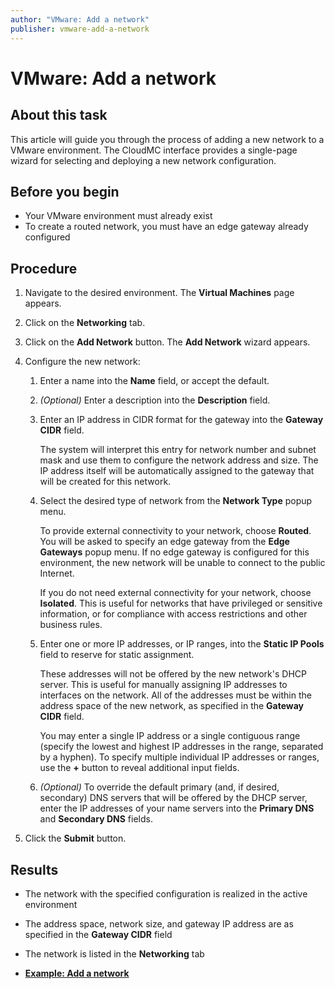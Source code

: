 ```yaml
---
author: "VMware: Add a network"
publisher: vmware-add-a-network
---
```


# VMware: Add a network

## About this task

This article will guide you through the process of adding a new network to a VMware environment. The CloudMC interface provides a single-page wizard for selecting and deploying a new network configuration.

## Before you begin

-   Your VMware environment must already exist
-   To create a routed network, you must have an edge gateway already configured

## Procedure

1.  Navigate to the desired environment. The **Virtual Machines** page appears.

2.  Click on the **Networking** tab.

3.  Click on the **Add Network** button. The **Add Network** wizard appears.

4.  Configure the new network:

    1.  Enter a name into the **Name** field, or accept the default.

    2.  *\(Optional\)* Enter a description into the **Description** field.

    3.  Enter an IP address in CIDR format for the gateway into the **Gateway CIDR** field.

        The system will interpret this entry for network number and subnet mask and use them to configure the network address and size. The IP address itself will be automatically assigned to the gateway that will be created for this network.

    4.  Select the desired type of network from the **Network Type** popup menu.

        To provide external connectivity to your network, choose **Routed**. You will be asked to specify an edge gateway from the **Edge Gateways** popup menu. If no edge gateway is configured for this environment, the new network will be unable to connect to the public Internet.

        If you do not need external connectivity for your network, choose **Isolated**. This is useful for networks that have privileged or sensitive information, or for compliance with access restrictions and other business rules.

    5.  Enter one or more IP addresses, or IP ranges, into the **Static IP Pools** field to reserve for static assignment.

        These addresses will not be offered by the new network's DHCP server. This is useful for manually assigning IP addresses to interfaces on the network. All of the addresses must be within the address space of the new network, as specified in the **Gateway CIDR** field.

        You may enter a single IP address or a single contiguous range \(specify the lowest and highest IP addresses in the range, separated by a hyphen\). To specify multiple individual IP addresses or ranges, use the **+** button to reveal additional input fields.

    6.  *\(Optional\)* To override the default primary \(and, if desired, secondary\) DNS servers that will be offered by the DHCP server, enter the IP addresses of your name servers into the **Primary DNS** and **Secondary DNS** fields.

5.  Click the **Submit** button.


## Results

-   The network with the specified configuration is realized in the active environment
-   The address space, network size, and gateway IP address are as specified in the **Gateway CIDR** field
-   The network is listed in the **Networking** tab

-   **[Example: Add a network](vmware-example-add-a-network.md)**  


